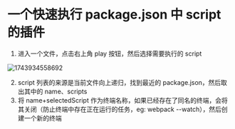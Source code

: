 # 一个快速执行 package.json 中 script 的插件

1. 进入一个文件，点击右上角 play 按钮，然后选择需要执行的 script

![1743934558692](images/README/1743934558692.png)

2. script 列表的来源是当前文件向上递归，找到最近的 package.json，然后取出其中的 name、scripts
3. 将 name+selectedScript 作为终端名称，如果已经存在了同名的终端，会将其关闭（防止终端中存在正在运行的任务，eg: webpack --watch），然后创建一个新的终端

